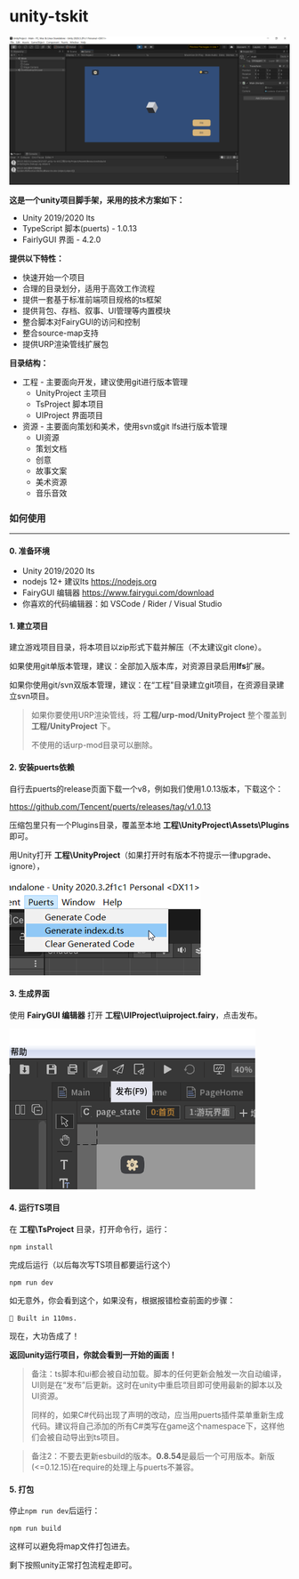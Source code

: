 
# unity-tskit


![screenshot](README.assets/screenshot.png)

**这是一个unity项目脚手架，采用的技术方案如下：**

* Unity 2019/2020 lts
* TypeScript 脚本(puerts) - 1.0.13
* FairlyGUI 界面 - 4.2.0



**提供以下特性：**

* 快速开始一个项目
* 合理的目录划分，适用于高效工作流程
* 提供一套基于标准前端项目规格的ts框架
* 提供背包、存档、叙事、UI管理等内置模块
* 整合脚本对FairyGUI的访问和控制
* 整合source-map支持
* 提供URP渲染管线扩展包



**目录结构：**

* 工程 - 主要面向开发，建议使用git进行版本管理
  * UnityProject 主项目
  * TsProject 脚本项目
  * UIProject 界面项目
* 资源 - 主要面向策划和美术，使用svn或git lfs进行版本管理
  * UI资源
  * 策划文档
  * 创意
  * 故事文案
  * 美术资源
  * 音乐音效





### 如何使用

----------------------------------

#### 0. 准备环境

* Unity 2019/2020 lts
* nodejs 12+ 建议lts  https://nodejs.org
* FairyGUI 编辑器 https://www.fairygui.com/download
* 你喜欢的代码编辑器：如 VSCode / Rider / Visual Studio



#### 1. 建立项目

建立游戏项目目录，将本项目以zip形式下载并解压（不太建议git clone）。

如果使用git单版本管理，建议：全部加入版本库，对资源目录启用**lfs**扩展。

如果你使用git/svn双版本管理，建议：在“工程”目录建立git项目，在资源目录建立svn项目。

>  如果你要使用URP渲染管线，将 **工程/urp-mod/UnityProject** 整个覆盖到 **工程/UnityProject** 下。
>
> 不使用的话urp-mod目录可以删除。



#### 2. 安装puerts依赖

自行去puerts的release页面下载一个v8，例如我们使用1.0.13版本，下载这个：

https://github.com/Tencent/puerts/releases/tag/v1.0.13

压缩包里只有一个Plugins目录，覆盖至本地 **工程\UnityProject\Assets\Plugins** 即可。



用Unity打开 **工程\UnityProject**（如果打开时有版本不符提示一律upgrade、ignore），

![screenshot-1](README.assets/screenshot-1.png)



#### 3. 生成界面

使用 **FairyGUI 编辑器** 打开 **工程\UIProject\uiproject.fairy**，点击发布。

![screenshot-2](README.assets/screenshot-2.png)



#### 4. 运行TS项目

在 **工程\TsProject** 目录，打开命令行，运行：

```shell
npm install
```

完成后运行（以后每次写TS项目都要运行这个）

```shell
npm run dev
```

如无意外，你会看到这个，如果没有，根据报错检查前面的步骤：

```shell
🔨 Built in 110ms.
```

现在，大功告成了！

**返回unity运行项目，你就会看到一开始的画面！**



> 备注：ts脚本和ui都会被自动加载。脚本的任何更新会触发一次自动编译，UI则是在“发布”后更新。这时在unity中重启项目即可使用最新的脚本以及UI资源。
>
> 同样的，如果C#代码出现了声明的改动，应当用puerts插件菜单重新生成代码。建议将自己添加的所有C#类写在game这个namespace下，这样他们会被自动导出到ts项目。



>  备注2：不要去更新esbuild的版本。**0.8.54**是最后一个可用版本。新版(<=0.12.15)在require的处理上与puerts不兼容。



#### 5. 打包

停止`npm run dev`后运行：

```
npm run build
```

这样可以避免将map文件打包进去。

剩下按照unity正常打包流程走即可。

